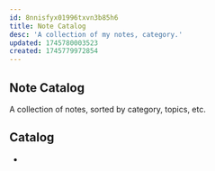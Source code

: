 ```yaml
---
id: 8nnisfyx01996txvn3b85h6
title: Note Catalog
desc: 'A collection of my notes, category.'
updated: 1745780003523
created: 1745779972854
---
```


## Note Catalog

A collection of notes, sorted by category, topics, etc.

## Catalog 

- 